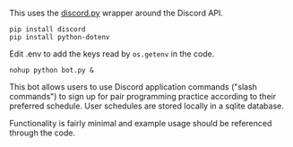 This uses the [discord.py](https://discordpy.readthedocs.io/en/stable/) wrapper around the Discord API.

```
pip install discord
pip install python-dotenv
```

Edit .env to add the keys read by `os.getenv` in the code.

```
nohup python bot.py &
```

This bot allows users to use Discord application commands ("slash commands") to sign up for pair programming practice according to their preferred schedule. User schedules are stored locally in a sqlite database.

Functionality is fairly minimal and example usage should be referenced through the code.